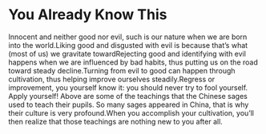 # You Already Know This

Innocent and neither good nor evil, such is our nature when we are born into the world.Liking good and disgusted with evil is because that’s what (most of us) we gravitate towardRejecting good and identifying with evil happens when we are influenced by bad habits, thus putting us on the road toward steady decline.Turning from evil to good can happen through cultivation, thus helping improve ourselves steadily.​Regress or improvement, you yourself know it: you should never try to fool yourself. Apply yourself!​      Above are some of the teachings that the Chinese sages used to teach their pupils. So many sages appeared in China, that is why their culture is very profound.​When you accomplish your cultivation, you’ll then realize that those teachings are nothing new to you after all.